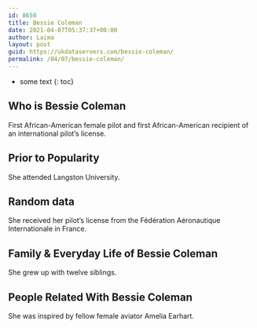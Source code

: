 ```yaml
---
id: 8650
title: Bessie Coleman
date: 2021-04-07T05:37:37+00:00
author: Laima
layout: post
guid: https://ukdataservers.com/bessie-coleman/
permalink: /04/07/bessie-coleman/
---
```


* some text
{: toc}


## Who is Bessie Coleman
                  
                  
                  
First African-American female pilot and first African-American recipient of an international pilot&#8217;s license.
                  
              
            
              
            
                
                
                
## Prior to Popularity
                  
                  
                  
She attended Langston University.
                  
              
            
              
            
                
                
                
## Random data
                  
                  
                  
She received her pilot&#8217;s license from the Fédération Aéronautique Internationale in France.
                  
              
            
              
            
                
                
                
## Family & Everyday Life of Bessie Coleman
                  
                  
                  
She grew up with twelve siblings.
                  
              
            
              
            
                
                
                
## People Related With Bessie Coleman
                  
                  
                  
She was inspired by fellow female aviator Amelia Earhart.
                  
              
            
              
            
                
              
            
              
              
            
            
              
            
          
          
          